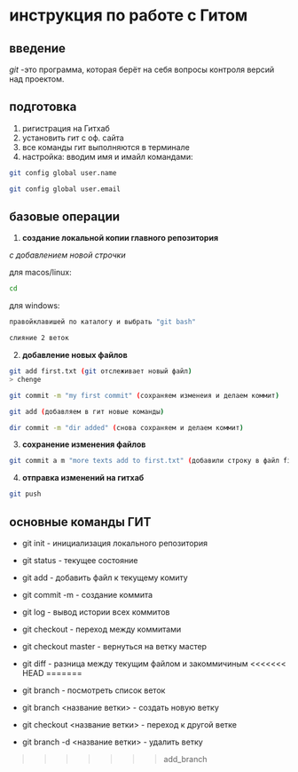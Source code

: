 #  инструкция по работе с Гитом
## введение
*git* -это программа, которая берёт на себя вопросы контроля версий над проектом.
## подготовка
1. ригистрация на Гитхаб
2. установить гит с оф. сайта
3. все команды гит выполняются в терминале
4. настройка: вводим имя и имайл командами:
```sh
git config global user.name
```
```sh
git config global user.email
```
## базовые операции
1. **создание локальной копии главного репозитория**

*с добавлением новой строчки*

для macos/linux:
```sh
cd
```
для windows:
```sh
правойклавишей по каталогу и выбрать "git bash"
```
```sh 
слияние 2 веток
```
2. **добавление новых файлов**
```sh
git add first.txt (git отслеживает новый файл) 
> chenge
```
```sh
git commit -m "my first commit" (сохраняем изменеия и делаем коммит)
```
```sh
git add (добавляем в гит новые команды)
```
```sh
dir commit -m "dir added" (снова сохраняем и делаем коммит)
```
3. **сохранение изменения файлов**
```sh
git commit a m "more texts add to first.txt" (добавили строку в файл first.txt)
```
4. **отправка изменений на гитхаб**
```sh
git push
```
## основные команды ГИТ
* git init - инициализация локального репозитория
* git status - текущее состояние
* git add - добавить файл к текущему комиту
* git commit -m - создание коммита
* git log - вывод истории всех коммитов
* git checkout - переход между коммитами
* git checkout master - вернуться на ветку мастер
* git diff - разница между текущим файлом и закоммичиным
<<<<<<< HEAD
=======

* git branch - посмотреть список веток
* git branch <название ветки> - создать новую ветку
* git checkout <название ветки> - переход к другой ветке
* git branch -d <название ветки> - удалить ветку
>>>>>>> add_branch

